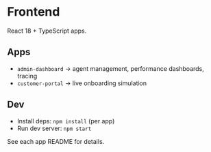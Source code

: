 # Frontend

React 18 + TypeScript apps.

## Apps

- `admin-dashboard` → agent management, performance dashboards, tracing
- `customer-portal` → live onboarding simulation

## Dev

- Install deps: `npm install` (per app)
- Run dev server: `npm start`

See each app README for details. 